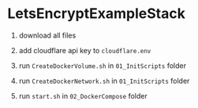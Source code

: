 # LetsEncryptExampleStack

1) download all files

1) add cloudflare api key to `cloudflare.env`

1) run `CreateDockerVolume.sh` in `01_InitScripts` folder

1) run `CreateDockerNetwork.sh` in `01_InitScripts` folder

1) run `start.sh` in `02_DockerCompose` folder